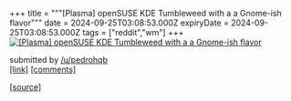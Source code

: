 +++
title = """[Plasma] openSUSE KDE Tumbleweed with a a Gnome-ish flavor"""
date = 2024-09-25T03:08:53.000Z
expiryDate = 2024-09-25T03:08:53.000Z
tags = ["reddit","wm"]
+++
[![[Plasma] openSUSE KDE Tumbleweed with a a Gnome-ish flavor](https://preview.redd.it/ebbilgvngvqd1.png?width=640&crop=smart&auto=webp&s=38c592bb707119205c68edf6628b07ec4b50365e "[Plasma] openSUSE KDE Tumbleweed with a a Gnome-ish flavor")](https://www.reddit.com/r/unixporn/comments/1fouudo/plasma_opensuse_kde_tumbleweed_with_a_a_gnomeish/)

submitted by [/u/pedrohqb](https://www.reddit.com/user/pedrohqb)  
[\[link\]](https://i.redd.it/ebbilgvngvqd1.png) [\[comments\]](https://www.reddit.com/r/unixporn/comments/1fouudo/plasma_opensuse_kde_tumbleweed_with_a_a_gnomeish/)

[[source]](https://www.reddit.com/r/unixporn/comments/1fouudo/plasma_opensuse_kde_tumbleweed_with_a_a_gnomeish/)
